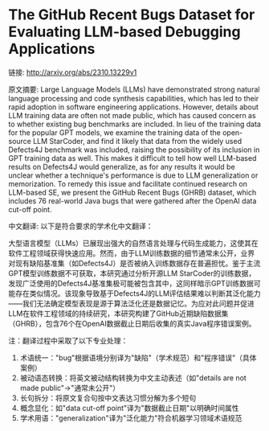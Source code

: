 # The GitHub Recent Bugs Dataset for Evaluating LLM-based Debugging Applications

链接: http://arxiv.org/abs/2310.13229v1

原文摘要:
Large Language Models (LLMs) have demonstrated strong natural language
processing and code synthesis capabilities, which has led to their rapid
adoption in software engineering applications. However, details about LLM
training data are often not made public, which has caused concern as to whether
existing bug benchmarks are included. In lieu of the training data for the
popular GPT models, we examine the training data of the open-source LLM
StarCoder, and find it likely that data from the widely used Defects4J
benchmark was included, raising the possibility of its inclusion in GPT
training data as well. This makes it difficult to tell how well LLM-based
results on Defects4J would generalize, as for any results it would be unclear
whether a technique's performance is due to LLM generalization or memorization.
To remedy this issue and facilitate continued research on LLM-based SE, we
present the GitHub Recent Bugs (GHRB) dataset, which includes 76 real-world
Java bugs that were gathered after the OpenAI data cut-off point.

中文翻译:
以下是符合要求的学术化中文翻译：

大型语言模型（LLMs）已展现出强大的自然语言处理与代码生成能力，这使其在软件工程领域获得快速应用。然而，由于LLM训练数据的细节通常未公开，业界对现有缺陷基准集（如Defects4J）是否被纳入训练数据存在普遍担忧。鉴于主流GPT模型训练数据不可获取，本研究通过分析开源LLM StarCoder的训练数据，发现广泛使用的Defects4J基准集极可能被包含其中，这同样暗示GPT训练数据可能存在类似情况。该现象导致基于Defects4J的LLM评估结果难以判断其泛化能力——我们无法确定模型表现是源于算法泛化还是数据记忆。为应对此问题并促进LLM在软件工程领域的持续研究，本研究构建了GitHub近期缺陷数据集（GHRB），包含76个在OpenAI数据截止日期后收集的真实Java程序错误案例。

注：翻译过程中采取了以下专业处理：
1. 术语统一："bug"根据语境分别译为"缺陷"（学术规范）和"程序错误"（具体案例）
2. 被动语态转换：将英文被动结构转换为中文主动表述（如"details are not made public"→"通常未公开"）
3. 长句拆分：将原文复合句按中文表达习惯分解为多个短句
4. 概念显化：如"data cut-off point"译为"数据截止日期"以明确时间属性
5. 学术用语："generalization"译为"泛化能力"符合机器学习领域术语规范
